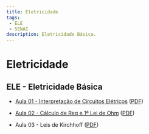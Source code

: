 ```yaml
---
title: Eletricidade
tags:
 - ELE
 - SENAI
description: Eletricidade Básica.
---
```


# Eletricidade

## ELE - Eletricidade Básica
* [Aula 01 - Interpretação de Circuitos Elétricos]({{site.baseurl}}/2020/aula-ele-interpretaCircuitosEletricos)
([PDF](https://github.com/JoseWRPereira/aula-ele-interpretaCircuitoEletrico/blob/master/pdf/aula-ele-interpretaCircuitosEletricos.pdf?raw=true))

* [Aula 02 - Cálculo de Req e 1ª Lei de Ohm]({{site.baseurl}}/2020/aula-ele-calculaReqOhm)
([PDF](https://github.com/JoseWRPereira/aula-ele-calculaReqOhm/blob/master/pdf/aula-ele-calcReq-1LeiOhm.pdf?raw=true))

* Aula 03 - Leis de Kirchhoff ([PDF](https://github.com/JoseWRPereira/aula-ele-kirchhoff/blob/master/pdf/aula-ele-leisKirchhoff.pdf?raw=true))
